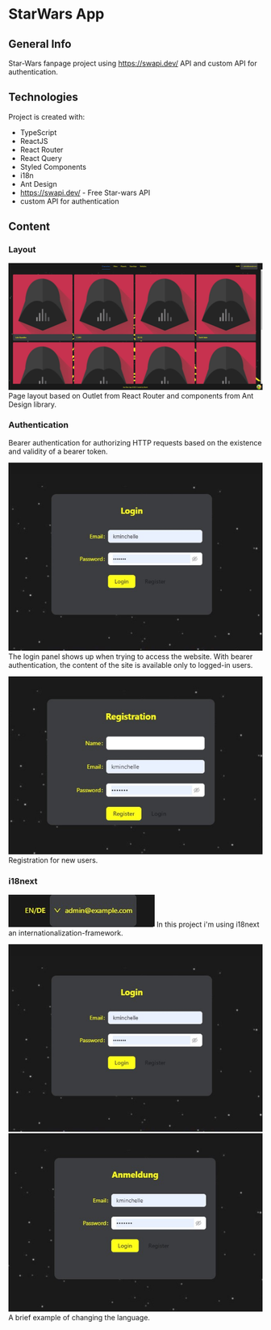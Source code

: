 # StarWars App

## General Info

Star-Wars fanpage project using https://swapi.dev/ API and custom API for authentication.

## Technologies

Project is created with:

- TypeScript
- ReactJS
- React Router
- React Query
- Styled Components
- i18n
- Ant Design
- https://swapi.dev/ - Free Star-wars API
- custom API for authentication

## Content

### Layout

![Layout](./public/images/home-screen.jpg)
Page layout based on Outlet from React Router and components from Ant Design library.

### Authentication

Bearer authentication for authorizing HTTP requests based on the existence and validity of a bearer token.

![Login Screen](./public/images/login-screen.jpg)
The login panel shows up when trying to access the website. With bearer authentication, the content of the site is available only to logged-in users.

![Registration](./public/images/signUp-screen.jpg)
Registration for new users.

### i18next

![Language switcher](./public/images/language-account-panel.jpg)
In this project i'm using i18next an internationalization-framework.

![English](./public/images/login-screen.jpg) ![German](./public/images/login-screen-de.jpg)
A brief example of changing the language.

